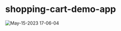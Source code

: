 # shopping-cart-demo-app

![May-15-2023 17-06-04](https://github.com/kimdonggu42/shopping-cart-demo/assets/115632555/27147748-e705-472b-90f7-471d9e2adcb3)
